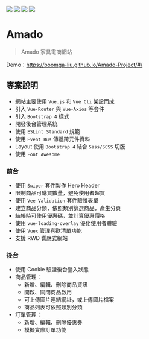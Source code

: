 ![](https://upload.cc/i1/2021/09/18/xXwbAF.png)
![](https://upload.cc/i1/2021/10/15/UAKwrR.png)
![](https://upload.cc/i1/2021/09/18/eE9LUn.png)
![](https://upload.cc/i1/2021/09/18/Mted1Z.png)

# Amado

> Amado 家具電商網站

Demo：https://boomga-liu.github.io/Amado-Project/#/

## 專案說明

- 網站主要使用 `Vue.js` 和 `Vue Cli` 架設而成
- 引入 `Vue-Router` 與 `Vue-Axios` 等套件
- 引入 `Bootstrap 4` 樣式
- 開發後台管理系統
- 使用 `ESLint Standard` 規範
- 使用 `Event Bus` 傳遞跨元件資料
- Layout 使用 `Bootstrap 4` 結合 `Sass/SCSS` 切版
- 使用 `Font Awesome`

### 前台

- 使用 `Swiper` 套件製作 Hero Header
- 限制商品可購買數量，避免使用者超買
- 使用 `Vee Validation` 套件驗證表單
- 建立商品分類，依照類別篩選商品，產生分頁
- 結帳時可使用優惠碼，並計算優惠價格
- 使用 `vue-loading-overlay` 優化使用者體驗
- 使用 `Vuex` 管理喜歡清單功能
- 支援 RWD 響應式網站

### 後台

- 使用 Cookie 驗證後台登入狀態
- 商品管理：
  - 新增、編輯、刪除商品資訊
  - 開啟、關閉商品啟用
  - 可上傳圖片連結網址，或上傳圖片檔案
  - 商品列表可依照類別分類
- 訂單管理：
  - 新增、編輯、刪除優惠券
  - 模擬實際訂單功能
